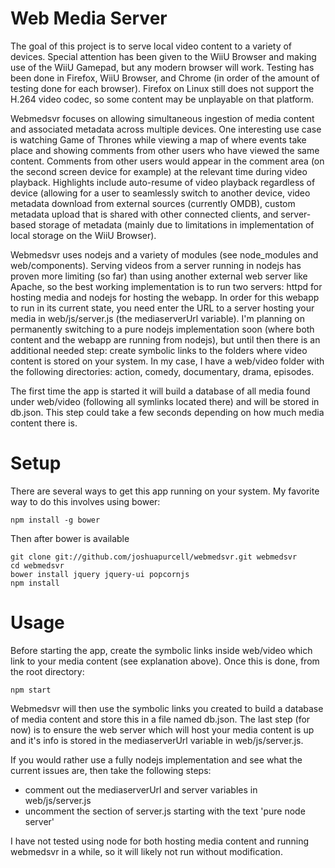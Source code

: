 # Web Media Server

The goal of this project is to serve local video content to a variety
of devices. Special attention has been given to the WiiU Browser and
making use of the WiiU Gamepad, but any modern browser will work.
Testing has been done in Firefox, WiiU Browser, and Chrome (in order of
the amount of testing done for each browser). Firefox on Linux still
does not support the H.264 video codec, so some content may be unplayable
on that platform.

Webmedsvr focuses on allowing simultaneous ingestion of media content
and associated metadata across multiple devices. One interesting use case
is watching Game of Thrones while viewing a map of where events take place
and showing comments from other users who have viewed the same content.
Comments from other users would appear in the comment area (on the second
screen device for example) at the relevant time during video playback.
Highlights include auto-resume of video playback regardless of device
(allowing for a user to seamlessly switch to another device, video
metadata download from external sources (currently OMDB), custom metadata
upload that is shared with other connected clients, and server-based
storage of metadata (mainly due to limitations in implementation of local
storage on the WiiU Browser).

Webmedsvr uses nodejs and a variety of modules (see node_modules and
web/components). Serving videos from a server running in nodejs has proven
more limiting (so far) than using another external web server like Apache,
so the best working implementation is to run two servers: httpd for
hosting media and nodejs for hosting the webapp. In order for this webapp
to run in its current state, you need enter the URL to a server hosting
your media in web/js/server.js (the mediaserverUrl variable). I'm planning
on permanently switching to a pure nodejs implementation soon (where both
content and the webapp are running from nodejs), but until then there is
an additional needed step: create symbolic links to the folders where
video content is stored on your system. In my case, I have a web/video
folder with the following directories: action, comedy, documentary, drama,
episodes.

The first time the app is started it will build a database of all media
found under web/video (following all symlinks located there) and will be
stored in db.json. This step could take a few seconds depending on how
much media content there is.

# Setup

There are several ways to get this app running on your system. My favorite
way to do this involves using bower:

    npm install -g bower

Then after bower is available

    git clone git://github.com/joshuapurcell/webmedsvr.git webmedsvr
    cd webmedsvr
    bower install jquery jquery-ui popcornjs
    npm install

# Usage

Before starting the app, create the symbolic links inside web/video which
link to your media content (see explanation above). Once this is done,
from the root directory:

    npm start

Webmedsvr will then use the symbolic links you created to build a database
of media content and store this in a file named db.json. The last step (for
now) is to ensure the web server which will host your media content is up
and it's info is stored in the mediaserverUrl variable in
web/js/server.js.

If you would rather use a fully nodejs implementation and see what the
current issues are, then take the following steps:

* comment out the mediaserverUrl and server variables in web/js/server.js
* uncomment the section of server.js starting with the text 'pure node
server'

I have not tested using node for both hosting media content and running
webmedsvr in a while, so it will likely not run without modification.